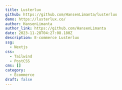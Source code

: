 ```yaml
---
title: Lusterlux
github: https://github.com/HansenLimanta/lusterlux
demo: https://lusterlux.co/
author: HansenLimanta
author_link: https://github.com/HansenLimanta
date: 2023-11-28T04:27:08.180Z
description: E-commerce Lusterlux
ssg:
  - Nextjs
css:
  - Tailwind
  - PostCSS
cms: []
category:
  - Ecommerce
draft: false
---
```


